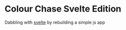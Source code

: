 # Colour Chase Svelte Edition

Dabbling with [svelte](https://svelte.dev) by rebuilding a simple js app
